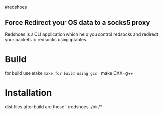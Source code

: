#redshoes
## Force Redirect your OS data to a socks5 proxy

Redshoes is a CLI application which help you control redsocks and rediredt your packets to redsocks using iptables.

# Build
for build use make
`make
for build using gcc:
`make CXX=g++

# Installation
dist files after build are these 
`./redshoes ./bin/*
